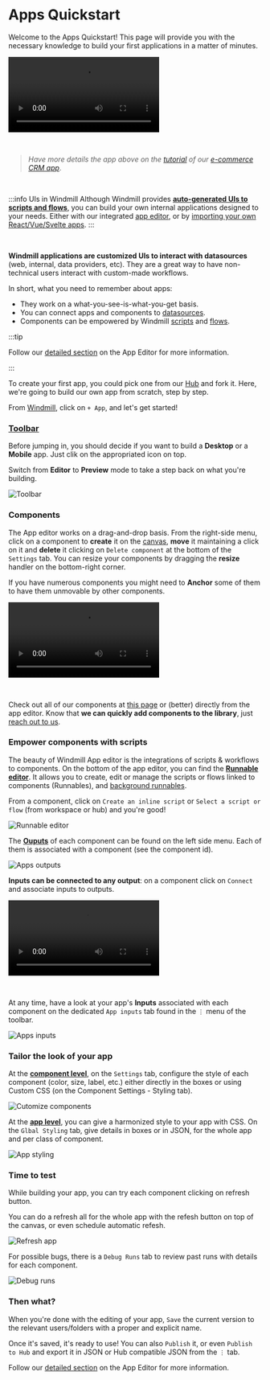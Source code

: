 # Apps Quickstart

Welcome to the Apps Quickstart! This page will provide you with the necessary knowledge to build your first applications in a matter of minutes.

<video
    className="border-2 rounded-xl object-cover w-full h-full"
    autoPlay
    controls
    id="main-video"
    src="/videos/app_editor_fast.mp4"
/>

<br/>

> _Have more details the app above on the [tutorial](../../apps/7_app_e-commerce.md) of our [e-commerce CRM app](https://hub.windmill.dev/apps/14/)_.

<br/>

:::info UIs in Windmill
Although Windmill provides **[auto-generated UIs to scripts and flows](../../core_concepts/6_auto_generated_uis/index.md)**, you can build your own internal applications designed to your needs. Either with our integrated [app editor](../../apps/0_app_editor/index.mdx), or by [importing your own React/Vue/Svelte apps](../../react_vue_svelte_apps/index.md).
:::

<br/>

**Windmill applications are customized UIs to interact with datasources** (web, internal, data providers, etc). They are a great way to have non-technical users interact with custom-made workflows.

In short, what you need to remember about apps:

- They work on a what-you-see-is-what-you-get basis.
- You can connect apps and components to [datasources](../../integrations/0_integrations_on_windmill.md).
- Components can be empowered by Windmill [scripts](../../getting_started/0_scripts_quickstart/index.mdx) and [flows](../6_flows_quickstart/index.md).

:::tip

Follow our [detailed section](../../apps/0_app_editor/index.mdx) on the App Editor for more information.

:::

To create your first app, you could pick one from our [Hub](https://hub.windmill.dev/apps) and fork it. Here, we're going to build our own app from scratch, step by step.

From [Windmill](https://app.windmill.dev/user/login), click on `+ App`, and let's get started!

### [Toolbar](../../apps/0_toolbar.mdx)

Before jumping in, you should decide if you want to build a **Desktop** or a **Mobile** app. Just clik on the appropriated icon on top.

Switch from **Editor** to **Preview** mode to take a step back on what you're building.

![Toolbar](./toolbar.png)

### Components

The App editor works on a drag-and-drop basis. From the right-side menu, click on a component to **create** it on the [canvas](../../apps/1_canvas.mdx), **move** it maintaining a click on it and **delete** it clicking on `Delete component` at the bottom of the `Settings` tab. You can resize your components by dragging the **resize** handler on the bottom-right corner.

If you have numerous components you might need to **Anchor** some of them to have them unmovable by other components.

<video
    className="border-2 rounded-xl object-cover w-full h-full"
    controls
    id="main-video"
    src="/videos/component_dd.mp4"
/>

<br/>

Check out all of our components at [this page](../../apps/4_app_configuration-settings/1_app_component_library.md) or (better) directly from the app editor. Know that **we can quickly add components to the library**, just [reach out to us](../../misc/6_getting_help/index.md).

### Empower components with scripts

The beauty of Windmill App editor is the integrations of scripts & workflows to components. On the bottom of the app editor, you can find the **[Runnable editor](../../apps/3_app-runnable-panel.mdx)**. It allows you to create, edit or manage the scripts or flows linked to components (Runnables), and [background runnables](../../apps/3_app-runnable-panel.mdx#background-runnables).

From a component, click on `Create an inline script` or `Select a script or flow` (from workspace or hub) and you're good!

![Runnable editor](./apps_runnables.png)

The **[Ouputs](../../apps/2_outputs.md)** of each component can be found on the left side menu. Each of them is associated with a component (see the component id).

![Apps outputs](./apps_ouputs.png)

**Inputs can be connected to any output**: on a component click on `Connect` and associate inputs to outputs.

<video
    className="border-2 rounded-xl object-cover w-full h-full"
    controls
    id="main-video"
    src="/videos/connect_outputs.mp4"
/>

<br/>

At any time, have a look at your app's **Inputs** associated with each component on the dedicated `App inputs` tab found in the `⋮` menu of the toolbar.

![Apps inputs](./apps_inputs.png)

### Tailor the look of your app

At the **[component level](../../apps/4_app_configuration-settings/4_app_styling.md#component-level)**, on the `Settings` tab, configure the style of each component (color, size, label, etc.) either directly in the boxes or using Custom CSS (on the Component Settings - Styling tab).

![Cutomize components](./customize_component.png)

At the **[app level](../../apps/4_app_configuration-settings/4_app_styling.md#global-styling)**, you can give a harmonized style to your app with CSS. On the `Glbal Styling` tab, give details in boxes or in JSON, for the whole app and per class of component.

![App styling](./customize_app.png)

### Time to test

While building your app, you can try each component clicking on refresh button.

You can do a refresh all for the whole app with the refesh button on top of the canvas, or even schedule automatic refesh.

![Refresh app](./refresh_app.png)

For possible bugs, there is a `Debug Runs` tab to review past runs with details for each component.

![Debug runs](./debug_runs.png)

### Then what?

When you're done with the editing of your app, `Save` the current version to the relevant users/folders with a proper and explicit name.

Once it's saved, it's ready to use! You can also `Publish` it, or even `Publish to Hub` and export it in JSON or Hub compatible JSON from the `⋮` tab.

Follow our [detailed section](../../apps/0_app_editor/index.mdx) on the App Editor for more information.
